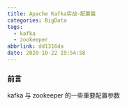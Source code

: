 ```yaml
---
title: Apache Kafka实战-配置篇
categories: BigData
tags:
  - kafka
  - zookeeper
abbrlink: dd1316da
date: 2020-10-22 19:54:58
---
```


### 前言
kafka 与 zookeeper 的一些重要配置参数
<!--more-->